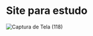 # Site para estudo

![Captura de Tela (118)](https://user-images.githubusercontent.com/130109019/235806624-cc2b2bb7-6478-4c4d-a799-c57bed1bdbe1.png)
